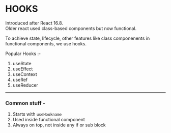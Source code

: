 # HOOKS
Introduced after React 16.8.  
Older react used class-based components but now functional.  

To achieve state, lifecycle, other features like class componenents in functional components, we use hooks.

Popular Hooks :- 

1. useState
2. useEffect
3. useContext
4. useRef
5. useReducer

---
### Common stuff -
1. Starts with `useHookname`
2. Used inside functional component
3. Always on top, not inside any if or sub block